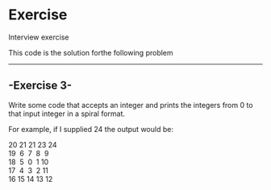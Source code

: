 Exercise
========

Interview exercise

This code is the solution forthe following problem

------------
-Exercise 3-
------------
Write some code that accepts an integer and prints the integers from 0 to that input integer in a spiral format.


For example, if I supplied 24 the output would be:


20 21 21 23 24 <br/>
19  6  7  8  9 <br/>
18  5  0  1 10 <br/>
17  4  3  2 11 <br/>
16 15 14 13 12 <br/>
